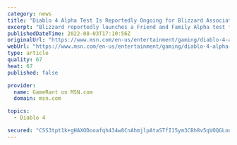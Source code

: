 ```yaml
---
category: news
title: "Diablo 4 Alpha Test Is Reportedly Ongoing for Blizzard Associates"
excerpt: "Blizzard reportedly launches a Friend and Family Alpha test for Diablo 4 and the early word is that the response is 'mostly positive.' ..."
publishedDateTime: 2022-08-03T17:10:56Z
originalUrl: "https://www.msn.com/en-us/entertainment/gaming/diablo-4-alpha-test-is-reportedly-ongoing-for-blizzard-associates/ar-AA10hxDR"
webUrl: "https://www.msn.com/en-us/entertainment/gaming/diablo-4-alpha-test-is-reportedly-ongoing-for-blizzard-associates/ar-AA10hxDR"
type: article
quality: 67
heat: 67
published: false

provider:
  name: GameRant on MSN.com
  domain: msn.com

topics:
  - Diablo 4

secured: "CSS3tpt1k+gHAXODooafqh434w8CnAhmjlpAtaSTfI15ym3CBh8v5qVOQGLoutls9VIzzOmvuzuGP2yJvP1yIMDSUW0QAbRRXy+MODdXYlMswNn59B0fnYKVRk8Xo2UaBk8YHAZ2qnDz6mh6VWKsI4Ud16LXGKId8mZfhRZQDI15nRuAbaIjQhNEzQNAlo8m7MS3Ste+70kzUCR/0aLpCG6TLu+NfNWH5VXzZCiZKWY3MbEq8aIxOWRW80DJdZc5VQAIlqCLAr+JrCj4ElRIu820q4ZtHdQZR9kXcah8jnpoqwDX3N5245N+JpQKlwzE3AbW0JUtUTSLxgpgy1Y/qqfKzfQ/xN9Rwut3bll6bqs=;o3T+ax3A1crmOwwiAY79sQ=="
---
```


